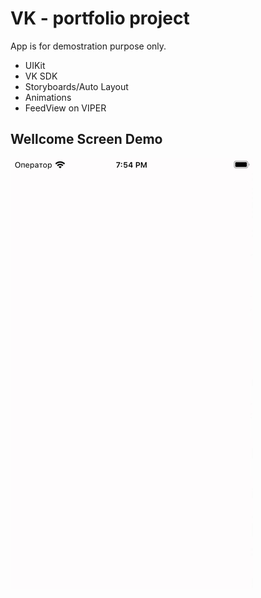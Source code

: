 # VK - portfolio project 
App is for demostration purpose only.
- UIKit
- VK SDK
- Storyboards/Auto Layout
- Animations
- FeedView on VIPER

## Wellcome Screen Demo
![](https://github.com/giwinax/VK/blob/main/WellcomeViewDemo.gif)